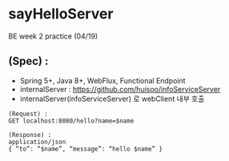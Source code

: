 # sayHelloServer
BE week 2 practice (04/19)


## (Spec) :
- Spring 5+, Java 8+, WebFlux, Functional Endpoint
- internalServer : https://github.com/huisoo/infoServiceServer
- internalServer(infoServiceServer) 로 webClient 내부 호출

```
(Request) :
GET localhost:8080/hello?name=$name
```

```
(Response) :
application/json
{ “to”: “$name”, “message”: “hello $name” }
```
